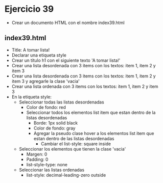 # Ejercicio 39

* Crear un documento HTML con el nombre index39.html

## index39.html
* Title: A tomar lista!
* Declarar una etiqueta style
* Crear un título h1 con el siguiente texto 'A tomar lista!'
* Crear una lista desordenada con 3 items con los textos: item 1, item 2 y item 3
* Crear una lista desordenada con 3 items con los textos: item 1, item 2 y item 3 y agregarle la clase 'vacia'
* Crear una lista ordenada con 3 items con los textos: item 1, item 2 y item 3
* En la etiqueta style:
  * Seleccionar todas las listas desordenadas
    * Color de fondo: red
    * Seleccionar todos los elementos list item que estan dentro de la listas desordenadas
      * Borde: 1px solid black
      * Color de fondo: gray
      * Agregar la pseudo clase hover a los elementos list item que estan dentro de las listas desordenadas
        * Cambiar el list-style: square inside
  * Seleccionar los elementos que tienen la clase 'vacia'
    * Margen: 0
    * Padding: 0
    * list-style-type: none
  * Seleccionar las listas ordenadas
    * list-style: decimal-leading-zero outside